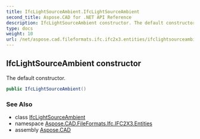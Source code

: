 ```yaml
---
title: IfcLightSourceAmbient.IfcLightSourceAmbient
second_title: Aspose.CAD for .NET API Reference
description: IfcLightSourceAmbient constructor. The default constructor
type: docs
weight: 10
url: /net/aspose.cad.fileformats.ifc.ifc2x3.entities/ifclightsourceambient/ifclightsourceambient/
---
```

## IfcLightSourceAmbient constructor

The default constructor.

```csharp
public IfcLightSourceAmbient()
```

### See Also

* class [IfcLightSourceAmbient](../)
* namespace [Aspose.CAD.FileFormats.Ifc.IFC2X3.Entities](../../ifclightsourceambient/)
* assembly [Aspose.CAD](../../../)


